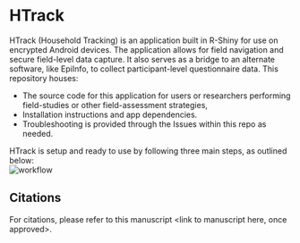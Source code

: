 # HTrack
HTrack (Household Tracking) is an application built in R-Shiny for use on encrypted Android devices. The application allows for field navigation and secure field-level data capture. It also serves as a bridge to an alternate software, like EpiInfo, to collect participant-level questionnaire data. This repository houses:  
+ The source code for this application for users or researchers performing field-studies or other field-assessment strategies,
+ Installation instructions and app dependencies.  
+ Troubleshooting is provided through the Issues within this repo as needed.  

HTrack is setup and ready to use by following three main steps, as outlined below:  
<img src="https://user-images.githubusercontent.com/7705604/97463214-e1e7bb00-1915-11eb-97bb-3d01dd31713c.png" alt="workflow" align="auto">

## Citations  
For citations, please refer to this manuscript <link to manuscript here, once approved>.
